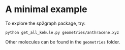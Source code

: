 A minimal example
=================

To explore the sp2graph package, try:

    python get_all_kekule.py geometries/anthracene.xyz

Other molecules can be found in the `geometries` folder.
